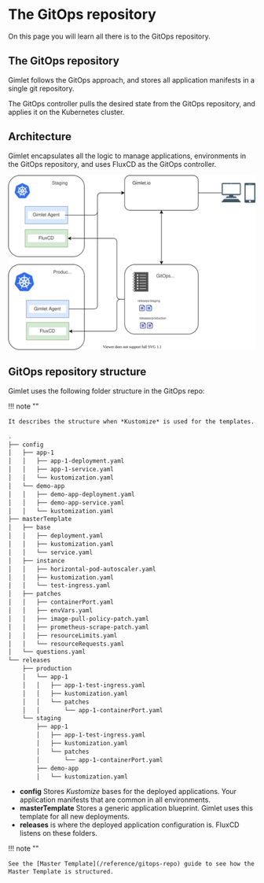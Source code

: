 # The GitOps repository

On this page you will learn all there is to the GitOps repository.

## The GitOps repository

Gimlet follows the GitOps approach, and stores all application manifests in a single git repository.

The GitOps controller pulls the desired state from the GitOps repository, and applies it on the Kubernetes cluster.

## Architecture

Gimlet encapsulates all the logic to manage applications, environments in the GitOps repository, and uses FluxCD as the GitOps controller.

![Gimlet architecture](../concepts/architecture.svg)

## GitOps repository structure

Gimlet uses the following folder structure in the GitOps repo:

!!! note ""

    It describes the structure when *Kustomize* is used for the templates.

```bash
.
├── config
│   ├── app-1
│   │   ├── app-1-deployment.yaml
│   │   ├── app-1-service.yaml
│   │   └── kustomization.yaml
│   └── demo-app
│   │   ├── demo-app-deployment.yaml
│   │   ├── demo-app-service.yaml
│   │   └── kustomization.yaml
├── masterTemplate
│   ├── base
│   │   ├── deployment.yaml
│   │   ├── kustomization.yaml
│   │   └── service.yaml
│   ├── instance
│   │   ├── horizontal-pod-autoscaler.yaml
│   │   ├── kustomization.yaml
│   │   └── test-ingress.yaml
│   ├── patches
│   │   ├── containerPort.yaml
│   │   ├── envVars.yaml
│   │   ├── image-pull-policy-patch.yaml
│   │   ├── prometheus-scrape-patch.yaml
│   │   ├── resourceLimits.yaml
│   │   └── resourceRequests.yaml
│   └── questions.yaml
└── releases
    ├── production
    │   └── app-1
    │   │   ├── app-1-test-ingress.yaml
    │   │   ├── kustomization.yaml
    │   │   └── patches
    │   │       └── app-1-containerPort.yaml
    └── staging
        ├── app-1
        │   ├── app-1-test-ingress.yaml
        │   ├── kustomization.yaml
        │   └── patches
        │       └── app-1-containerPort.yaml
        ├── demo-app
        │   └── kustomization.yaml
```

- **config** Stores *Kustomize* bases for the deployed applications. Your application manifests that are common in all environments.
- **masterTemplate** Stores a generic application blueprint. Gimlet uses this template for all new deployments.
- **releases** is where the deployed application configuration is. FluxCD listens on these folders.

!!! note ""

    See the [Master Template](/reference/gitops-repo) guide to see how the Master Template is structured.
